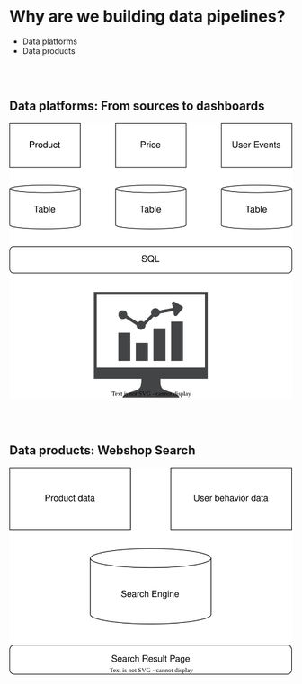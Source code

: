 # Why are we building data pipelines?
* Data platforms
* Data products

<br/><br/>

## Data platforms: From sources to dashboards
![Data platform](https://github.com/data-and-cloud/draw-io/blob/f1dbe6b86f373152f1c2d0beeb79e148660e7e35/data_platform_dashboard.drawio.svg)

<br/><br/>

## Data products: Webshop Search
![Search Engine](https://github.com/data-and-cloud/draw-io/blob/77a32d8974250200e67a76eda474d6d9aa58621c/data_product_insert.drawio.svg)

